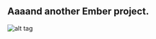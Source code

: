 ## Aaaand another Ember project.
![alt tag](http://www.laslow.net/reactiongifs/Batch03/Deal%20with%20it.gif)
